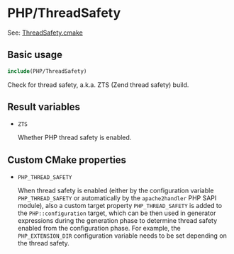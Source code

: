 # PHP/ThreadSafety

See: [ThreadSafety.cmake](https://github.com/petk/php-build-system/blob/master/cmake/cmake/modules/PHP/ThreadSafety.cmake)

## Basic usage

```cmake
include(PHP/ThreadSafety)
```

Check for thread safety, a.k.a. ZTS (Zend thread safety) build.

## Result variables

* `ZTS`

  Whether PHP thread safety is enabled.

## Custom CMake properties

* `PHP_THREAD_SAFETY`

  When thread safety is enabled (either by the configuration variable
  `PHP_THREAD_SAFETY` or automatically by the `apache2handler` PHP SAPI module),
  also a custom target property `PHP_THREAD_SAFETY` is added to the
  `PHP::configuration` target, which can be then used in generator expressions
  during the generation phase to determine thread safety enabled from the
  configuration phase. For example, the `PHP_EXTENSION_DIR` configuration
  variable needs to be set depending on the thread safety.
